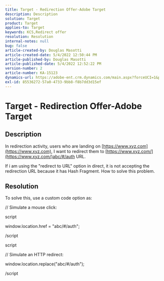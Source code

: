 ```yaml
---
title: Target - Redirection Offer-Adobe Target
description: Description
solution: Target
product: Target
applies-to: Target
keywords: KCS,Redirect offer
resolution: Resolution
internal-notes: null
bug: false
article-created-by: Douglas Masotti
article-created-date: 5/4/2022 12:50:44 PM
article-published-by: Douglas Masotti
article-published-date: 5/4/2022 12:52:22 PM
version-number: 2
article-number: KA-15123
dynamics-url: https://adobe-ent.crm.dynamics.com/main.aspx?forceUCI=1&pagetype=entityrecord&etn=knowledgearticle&id=721ba4cb-a8cb-ec11-a7b6-6045bd00d7cd
exl-id: 85536272-57a0-4733-9bb8-f8b7dd3d15ef
---
```

# Target - Redirection Offer-Adobe Target

## Description


In redirection activity, users who are landing on [https://www.xyz.com](https://www.xyz.com), I want to redirect them to [https://www.xyz.com/](https://www.xyz.com/)abc/#/auth URL.

If i am using the "redirect to URL" option in direct, it is not accepting the redirection URL because it has Hash Fragment. How to solve this problem.


## Resolution


To solve this, use a custom code option as:



// Simulate a mouse click:

script

window.location.href = "abc/#/auth";

/script

script



// Simulate an HTTP redirect:

window.location.replace("abc/#/auth");

/script
